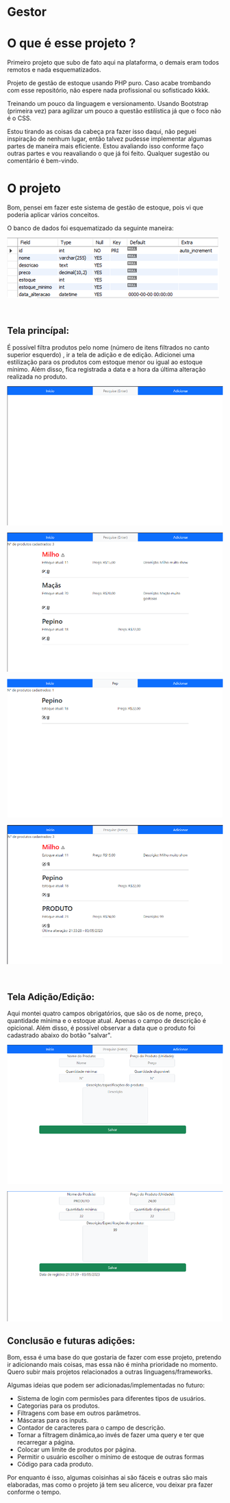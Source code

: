 # Gestor
<h1> O que é esse projeto ? </h1>

<p>Primeiro projeto que subo de fato aqui na plataforma, o demais eram todos remotos e nada esquematizados.</p>
<p> Projeto de gestão de estoque usando PHP puro. Caso acabe trombando com esse repositório, não espere nada profissional ou sofisticado kkkk.</p>

<p>Treinando um pouco da linguagem e versionamento. 
Usando Bootstrap (primeira vez) para agilizar um pouco a questão estilística já que o foco não é o CSS.</p>

<p>Estou tirando as coisas da cabeça pra fazer isso daqui, não peguei inspiração de nenhum lugar, então talvez pudesse implementar algumas partes de maneira mais eficiente. Estou avaliando isso conforme faço outras partes e vou reavaliando o que já foi feito. Qualquer sugestão ou comentário é bem-vindo.</p>

<h1>O projeto</h1>
<p>Bom, pensei em fazer este sistema de gestão de estoque, pois vi que poderia aplicar vários conceitos.</p>
<p>O banco de dados foi esquematizado da seguinte maneira:</p>

![Banco de Dados](imagensreadme/BancoDeDados.png)

<br>
<h2>Tela princípal:</h2>
<p>É possível filtra produtos pelo nome (número de itens filtrados no canto superior esquerdo) , ir a tela de adição e de edição. Adicionei uma estilização para os produtos com estoque menor ou igual ao estoque mínimo. Além disso, fica registrada a data e a hora da última alteração realizada no produto.</p>

![TelaPrincipal 1](imagensreadme/TelaPrincipal.png) 

![TelaPrincipal 2](imagensreadme/TelaPrincipal2.png)

![TelaPrincipal 3](imagensreadme/TelaPrincipal3.png)

![TelaPrincipal 4](imagensreadme/TelaPrincipal4.png)

<br>
<h2>Tela Adição/Edição:</h2>
<p>Aqui montei quatro campos obrigatórios, que são os de nome, preço, quantidade mínima e o estoque atual. Apenas o campo de descrição é opicional. Além disso, é possível observar a data que o produto foi cadastrado abaixo do botão "salvar".</p>

![TelaAddEdit](imagensreadme/TelaAdicaoeEdicao.png)

![TelaAddEdit2](imagensreadme/TelaAdicaoeEdicao2.png)

<h2>Conclusão e futuras adições:</h2>
<p>Bom, essa é uma base do que gostaria de fazer com esse projeto, pretendo ir adicionando mais coisas, mas essa não é minha prioridade no momento. Quero subir mais projetos relacionados a outras linguagens/frameworks.</p>

<p>Algumas ideias que podem ser adicionadas/implementadas no futuro:</p>

<ul>
<li>Sistema de login com permisões para diferentes tipos de usuários.</li>
<li>Categorias para os produtos.</li>
<li>Filtragens com base em outros parâmetros.</li>
<li>Máscaras para os inputs.</li>
<li>Contador de caracteres para o campo de descrição.</li>
<li>Tornar a filtragem dinâmica,ao invés de fazer uma query e ter que recarregar a página.</li>
<li>Colocar um limite de produtos por página. </li>
<li>Permitir o usuário escolher o mínimo de estoque de outras formas </li>
<li>Código para cada produto.</li>
</ul>

<p>Por enquanto é isso, algumas coisinhas ai são fáceis e outras são mais elaboradas, mas como o projeto já tem seu alicerce, vou deixar pra fazer conforme o tempo.<p>